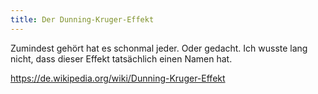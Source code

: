 ```yaml
---
title: Der Dunning-Kruger-Effekt
---
```


Zumindest gehört hat es schonmal jeder. Oder gedacht.
Ich wusste lang nicht, dass dieser Effekt tatsächlich einen Namen hat.

https://de.wikipedia.org/wiki/Dunning-Kruger-Effekt


